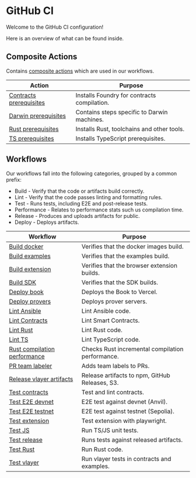 # GitHub CI

Welcome to the GitHub CI configuration!

Here is an overview of what can be found inside.

## Composite Actions

Contains [composite actions](https://docs.github.com/en/actions/sharing-automations/avoiding-duplication) which are used in our workflows.

| Action | Purpose |
| --- | --- |
| [Contracts prerequisites](./actions/contracts-prerequisites/action.yml) | Installs Foundry for contracts compilation. |
| [Darwin prerequisites](./actions/darwin-prerequisites/action.yml) | Contains steps specific to Darwin machines. |
| [Rust prerequisites](./actions/rust-prerequisites/action.yml) | Installs Rust, toolchains and other tools. |
| [TS prerequisites](./actions/ts-prerequisites/action.yml) | Installs TypeScript prerequisites. |

## Workflows

Our workflows fall into the following categories, grouped by a common prefix:

- Build - Verify that the code or artifacts build correctly.
- Lint - Verify that the code passes linting and formatting rules.
- Test - Runs tests, including E2E and post-release tests.
- Performance - Relates to performance stats such us compilation time.
- Release - Produces and uploads artifacts for public.
- Deploy - Deploys artifacts.

| Workflow | Purpose |
| --- | --- |
| [Build docker](./workflows/build_docker.yaml) | Verifies that the docker images build. |
| [Build examples](./workflows/build_examples.yaml) | Verifies that the examples build. |
| [Build extension](./workflows/build_extension.yaml) | Verifies that the browser extension builds. |
| [Build SDK](./workflows/build_sdk.yaml) | Verifies that the SDK builds. |
| [Deploy book](./workflows/deploy_book.yaml) | Deploys the Book to Vercel. |
| [Deploy provers](./workflows/deploy_provers.yaml) | Deploys prover servers. |
| [Lint Ansible](./workflows/lint_ansible.yaml) | Lint Ansible code. |
| [Lint Contracts](./workflows/lint_contracts.yaml) | Lint Smart Contracts. |
| [Lint Rust](./workflows/lint_rust.yaml) | Lint Rust code. |
| [Lint TS](./workflows/lint_ts.yaml) | Lint TypeScript code. |
| [Rust compilation performance](./workflows/performance_rust_compilation.yaml) | Checks Rust incremental compilation performance. |
| [PR team labeler](./workflows/pr_team_labeler.yaml) | Adds team labels to PRs. |
| [Release vlayer artifacts](./workflows/release.yaml) | Release artifacts to npm, GitHub Releases, S3. |
| [Test contracts](./workflows/test_contracts.yaml) | Test and lint contracts. |
| [Test E2E devnet](./workflows/test_e2e_devnet.yaml) | E2E test against devnet (Anvil). |
| [Test E2E testnet](./workflows/test_e2e_testnet.yaml) | E2E test against testnet (Sepolia). |
| [Test extension](./workflows/test_extension.yaml) | Test extension with playwright. |
| [Test JS](./workflows/test_js.yaml) | Run TS/JS unit tests. |
| [Test release](./workflows/test_release.yaml) | Runs tests against released artifacts. |
| [Test Rust](./workflows/test_rust.yaml) | Run Rust code. |
| [Test vlayer](./workflows/test_vlayer.yaml) | Run vlayer tests in contracts and examples. |

